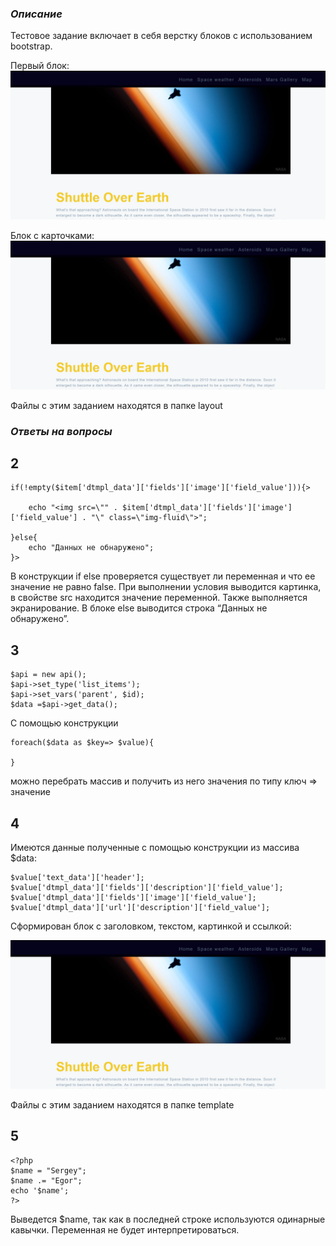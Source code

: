 
### *Описание*

Тестовое задание включает в себя верстку блоков с использованием bootstrap.

Первый блок:
![](https://github.com/Camalo/Solar-System/blob/main/public/images/home_page.png)

Блок с карточками:
![](https://github.com/Camalo/Solar-System/blob/main/public/images/home_page.png)

Файлы с этим заданием находятся в папке layout

### *Ответы на вопросы*
## 2

```
if(!empty($item['dtmpl_data']['fields']['image']['field_value'])){>

    echo "<img src=\"" . $item['dtmpl_data']['fields']['image']['field_value'] . "\" class=\"img-fluid\">";

}else{
    echo "Данных не обнаружено";
}>
```

В конструкции if else проверяется существует ли переменная и что ее значение не равно false. При выполнении условия выводится картинка, в свойстве src находится значение переменной. Также выполняется экранирование. В блоке else выводится строка “Данных не обнаружено”. 

## 3

```
$api = new api();
$api->set_type('list_items');
$api->set_vars('parent', $id);
$data =$api->get_data();
```

С помощью конструкции 

```
foreach($data as $key=> $value){
    
}
```

можно перебрать массив и получить из него значения по
типу ключ => значение

## 4

Имеются данные полученные с помощью конструкции из массива $data:

```
$value['text_data']['header'];
$value['dtmpl_data']['fields']['description']['field_value'];
$value['dtmpl_data']['fields']['image']['field_value'];
$value['dtmpl_data']['url']['description']['field_value'];
```

Сформирован блок с заголовком, текстом, картинкой и ссылкой:

![](https://github.com/Camalo/Solar-System/blob/main/public/images/home_page.png)

Файлы с этим заданием находятся в папке template

## 5

```
<?php
$name = "Sergey";
$name .= "Egor";
echo '$name';
?>
```
Выведется $name, так как в последней строке используются одинарные кавычки. Переменная не будет интерпретироваться.

